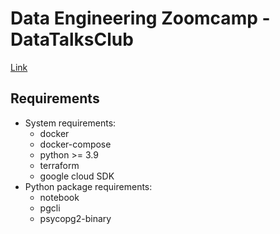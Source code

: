 # Data Engineering Zoomcamp - DataTalksClub

[Link](https://github.com/DataTalksClub/data-engineering-zoomcamp)

## Requirements
* System requirements:
    + docker
    + docker-compose
    + python >= 3.9
    + terraform
    + google cloud SDK
* Python package requirements:
    + notebook
    + pgcli
    + psycopg2-binary
